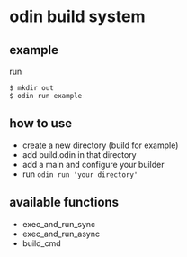 # odin build system
## example
run 
```
$ mkdir out
$ odin run example
```

## how to use
- create a new directory (build for example)
- add build.odin in that directory
- add a main and configure your builder
- run `odin run 'your directory'`

## available functions
- exec_and_run_sync
- exec_and_run_async
- build_cmd